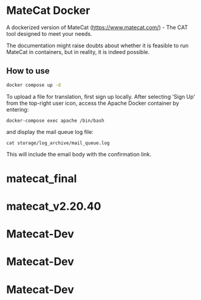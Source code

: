 # MateCat Docker

A dockerized version of MateCat (https://www.matecat.com/) - The CAT tool designed to meet your needs.

The documentation might raise doubts about whether it is feasible to run MateCat in containers, but in reality, it is indeed possible.

## How to use

```bash
docker compose up -d
```

To upload a file for translation, first sign up locally. After selecting 'Sign Up' from the top-right user icon, access the Apache Docker container by entering:

```
docker-compose exec apache /bin/bash
```
and display the mail queue log file:

```
cat storage/log_archive/mail_queue.log
```

This will include the email body with the confirmation link.
# matecat_final
# matecat_v2.20.40
# Matecat-Dev
# Matecat-Dev
# Matecat-Dev
